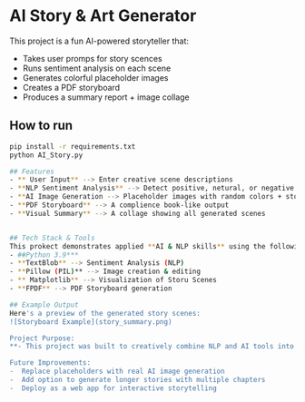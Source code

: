 # AI Story & Art Generator

This project is a fun AI-powered storyteller that:
- Takes user promps for story scences
- Runs sentiment analysis on each scene
- Generates colorful placeholder images
- Creates a PDF storyboard
- Produces a summary report + image collage

## How to run
```bash
pip install -r requirements.txt
python AI_Story.py

## Features
- ** User Input** --> Enter creative scene descriptions
- **NLP Sentiment Analysis** --> Detect positive, netural, or negative vibes
- **AI Image Generation --> Placeholder images with random colors + story text 
- **PDF Storyboard** --> A complience book-like output
- **Visual Summary** --> A collage showing all generated scenes


## Tech Stack & Tools
This prokect demonstrates applied **AI & NLP skills** using the following libraries:
- ##Python 3.9***
- **TextBlob** --> Sentiment Analysis (NLP)
- **Pillow (PIL)** --> Image creation & editing 
- ** Matplotlib** --> Visualization of Storu Scenes
- **FPDF** --> PDF Storyboard generation

## Example Output 
Here's a preview of the generated story scenes:
![Storyboard Example](story_summary.png) 

Project Purpose:
**- This project was built to creatively combine NLP and AI tools into an interactive storytelling experience.

Future Improvements:
-  Replace placeholders with real AI image generation
-  Add option to generate longer stories with multiple chapters
-  Deploy as a web app for interactive storytelling 
